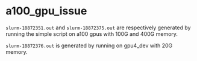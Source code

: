 # a100_gpu_issue
`slurm-18872351.out` and `slurm-18872375.out` are respectively generated by running the simple script on a100 gpus with 100G and 400G memory.

`slurm-18872376.out` is generated by running on gpu4_dev with 20G memory.
